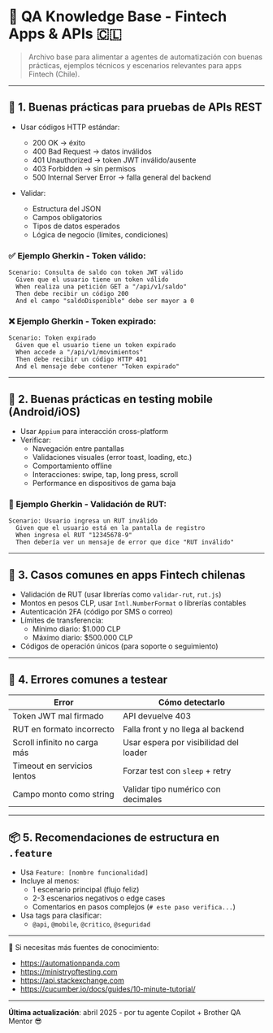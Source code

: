 # 🧠 QA Knowledge Base - Fintech Apps & APIs 🇨🇱

> Archivo base para alimentar a agentes de automatización con buenas prácticas, ejemplos técnicos y escenarios relevantes para apps Fintech (Chile).

---

## 🔐 1. Buenas prácticas para pruebas de APIs REST

- Usar códigos HTTP estándar:
  - 200 OK → éxito
  - 400 Bad Request → datos inválidos
  - 401 Unauthorized → token JWT inválido/ausente
  - 403 Forbidden → sin permisos
  - 500 Internal Server Error → falla general del backend

- Validar:
  - Estructura del JSON
  - Campos obligatorios
  - Tipos de datos esperados
  - Lógica de negocio (límites, condiciones)

### ✅ Ejemplo Gherkin - Token válido:
```gherkin
Scenario: Consulta de saldo con token JWT válido
  Given que el usuario tiene un token válido
  When realiza una petición GET a "/api/v1/saldo"
  Then debe recibir un código 200
  And el campo "saldoDisponible" debe ser mayor a 0
```

### ❌ Ejemplo Gherkin - Token expirado:
```gherkin
Scenario: Token expirado
  Given que el usuario tiene un token expirado
  When accede a "/api/v1/movimientos"
  Then debe recibir un código HTTP 401
  And el mensaje debe contener "Token expirado"
```

---

## 📲 2. Buenas prácticas en testing mobile (Android/iOS)

- Usar `Appium` para interacción cross-platform
- Verificar:
  - Navegación entre pantallas
  - Validaciones visuales (error toast, loading, etc.)
  - Comportamiento offline
  - Interacciones: swipe, tap, long press, scroll
  - Performance en dispositivos de gama baja

### 📱 Ejemplo Gherkin - Validación de RUT:
```gherkin
Scenario: Usuario ingresa un RUT inválido
  Given que el usuario está en la pantalla de registro
  When ingresa el RUT "12345678-9"
  Then debería ver un mensaje de error que dice "RUT inválido"
```

---

## 💼 3. Casos comunes en apps Fintech chilenas

- Validación de RUT (usar librerías como `validar-rut`, `rut.js`)
- Montos en pesos CLP, usar `Intl.NumberFormat` o librerías contables
- Autenticación 2FA (código por SMS o correo)
- Límites de transferencia:
  - Mínimo diario: $1.000 CLP
  - Máximo diario: $500.000 CLP
- Códigos de operación únicos (para soporte o seguimiento)

---

## 🚨 4. Errores comunes a testear

| Error                        | Cómo detectarlo                          |
|-----------------------------|------------------------------------------|
| Token JWT mal firmado       | API devuelve 403                         |
| RUT en formato incorrecto   | Falla front y no llega al backend        |
| Scroll infinito no carga más | Usar espera por visibilidad del loader   |
| Timeout en servicios lentos | Forzar test con `sleep` + retry          |
| Campo monto como string     | Validar tipo numérico con decimales      |

---

## 📦 5. Recomendaciones de estructura en `.feature`

- Usa `Feature: [nombre funcionalidad]`
- Incluye al menos:
  - 1 escenario principal (flujo feliz)
  - 2-3 escenarios negativos o edge cases
  - Comentarios en pasos complejos (`# este paso verifica...`)
- Usa tags para clasificar:
  - `@api`, `@mobile`, `@critico`, `@seguridad`

---

💬 Si necesitas más fuentes de conocimiento:
- https://automationpanda.com
- https://ministryoftesting.com
- https://api.stackexchange.com
- https://cucumber.io/docs/guides/10-minute-tutorial/

---

**Última actualización**: abril 2025 - por tu agente Copilot + Brother QA Mentor 😎
